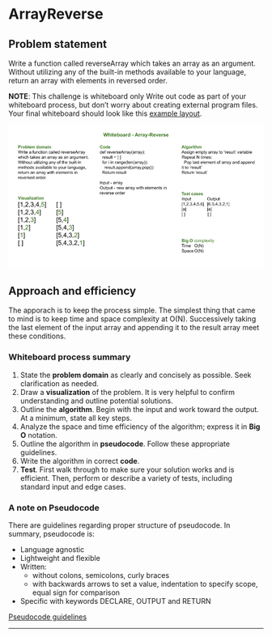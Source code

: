 # ArrayReverse

## Problem statement

Write a function called reverseArray which takes an array as an argument. Without utilizing any of the built-in methods available to your language, return an array with elements in reversed order.

**NOTE**: This challenge is whiteboard only
Write out code as part of your whiteboard process, but don’t worry about creating external program files.
Your final whiteboard should look like this [example layout](https://codefellows.github.io/common_curriculum/data_structures_and_algorithms/Whiteboard_Workflow.html).

![Whiteboard solution](./array-reverse.png)

## Approach and efficiency

The apporach is to keep the process simple.  The simplest thing that came to mind is to keep time and space complexity at O(N).  Successively taking the last element of the input array and appending it to the result array meet these conditions.

### Whiteboard process summary

1. State the **problem domain** as clearly and concisely as possible.  Seek clarification as needed.
2. Draw a **visualization** of the problem.  It is very helpful to confirm understanding and outline potential solutions.
3. Outline the **algorithm**.  Begin with the input and work toward the output.  At a minimum, state all key steps.
4. Analyze the space and time efficiency of the algorithm; express it in **Big O** notation.
5. Outline the algorithm in **pseudocode**.  Follow these appropriate guidelines.
6. Write the algorithm in correct **code**.
7. **Test**. First walk through to make sure your solution works and is efficient.  Then, perform or describe a variety of tests, including standard input and edge cases.

### A note on Pseudocode
There are guidelines regarding proper structure of pseudocode.  In summary, pseudocode is:

- Language agnostic
- Lightweight and flexible
- Written:
  - without colons, semicolons, curly braces
  - with backwards arrows to set a value, indentation to specify scope, equal sign for comparison
- Specific with keywords DECLARE, OUTPUT and RETURN

[Pseudocode guidelines](https://codefellows.github.io/common_curriculum/data_structures_and_algorithms/Pseudocode)

---
